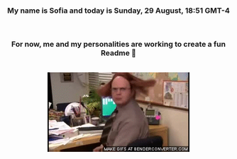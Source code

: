 


<div align="center">
<h3 >My name is Sofia and today is Sunday, 29 August, 18:51 GMT-4</h3><br>
<h3 >For now, me and my personalities are working to create a fun Readme 👋
</h3><br>
<img src='img/dwight.gif' alt='working...'/>
</div>
